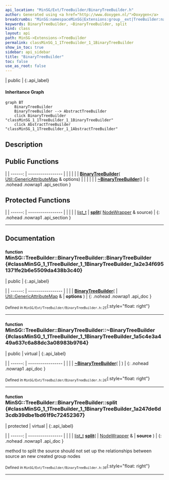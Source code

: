 ```yaml
---
api_location: "MinSG/Ext/TreeBuilder/BinaryTreeBuilder.h"
author: Generated using <a href="http://www.doxygen.nl/">Doxygen</a>
breadcrumbs: "MinSG:namespaceMinSG|Extensions:group__ext|TreeBuilder:namespaceMinSG_1_1TreeBuilder"
keywords: BinaryTreeBuilder, ~BinaryTreeBuilder, split
kind: class
layout: api
path: MinSG->Extensions->TreeBuilder
permalink: classMinSG_1_1TreeBuilder_1_1BinaryTreeBuilder
show_in_toc: true
sidebar: api_sidebar
title: "BinaryTreeBuilder"
toc: false
use_as_root: false
---
```


| public |
{:.api_label}

#### Inheritance Graph

```mermaid
graph BT
	BinaryTreeBuilder
	BinaryTreeBuilder --> AbstractTreeBuilder
	click BinaryTreeBuilder "classMinSG_1_1TreeBuilder_1_1BinaryTreeBuilder"
	click AbstractTreeBuilder "classMinSG_1_1TreeBuilder_1_1AbstractTreeBuilder"
```

## Description





## Public Functions

|
| ------: | ----------------- |
|  | |
|  | **[BinaryTreeBuilder](#classMinSG_1_1TreeBuilder_1_1BinaryTreeBuilder_1a2e34f6951371fe2b6e5509da438b3c40)**( [Util::GenericAttributeMap](classUtil_1_1GenericAttributeMap) & options) |
|  | |
|  | **[~BinaryTreeBuilder](#classMinSG_1_1TreeBuilder_1_1BinaryTreeBuilder_1a5c4e3a449a637c6a88dc3a08983b9764)**() |
{: .nohead .nowrap1 .api_section }


## Protected Functions

|
| ------: | ----------------- |
|  | |
| [list_t](classMinSG_1_1TreeBuilder_1_1AbstractTreeBuilder#classMinSG_1_1TreeBuilder_1_1AbstractTreeBuilder_1a4d08192ec6664e44803fec38be3c5dbf) | **[split](#classMinSG_1_1TreeBuilder_1_1BinaryTreeBuilder_1a247de6d3cdb39dbe1bd61f9c72452367)**( [NodeWrapper](structMinSG_1_1TreeBuilder_1_1AbstractTreeBuilder_1_1NodeWrapper) & source) |
{: .nohead .nowrap1 .api_section }


-------------------------------------------------------------------

## Documentation

### <small>function</small><br/> MinSG::TreeBuilder::BinaryTreeBuilder::BinaryTreeBuilder {#classMinSG_1_1TreeBuilder_1_1BinaryTreeBuilder_1a2e34f6951371fe2b6e5509da438b3c40}

| public |
{:.api_label}

|
| ------: | ----------------- |
|  |
|  **[BinaryTreeBuilder](#classMinSG_1_1TreeBuilder_1_1BinaryTreeBuilder_1a2e34f6951371fe2b6e5509da438b3c40)**( |  [Util::GenericAttributeMap](classUtil_1_1GenericAttributeMap) & | **options** ) |
{: .nohead .nowrap1 .api_doc }





<sub>Defined in `MinSG/Ext/TreeBuilder/BinaryTreeBuilder.h:25`</sub>{:style="float: right"}

-------------------------------------------------------------------

### <small>function</small><br/> MinSG::TreeBuilder::BinaryTreeBuilder::~BinaryTreeBuilder {#classMinSG_1_1TreeBuilder_1_1BinaryTreeBuilder_1a5c4e3a449a637c6a88dc3a08983b9764}

| public | virtual |
{:.api_label}

|
| ------: | ----------------- |
|  |
|  **[~BinaryTreeBuilder](#classMinSG_1_1TreeBuilder_1_1BinaryTreeBuilder_1a5c4e3a449a637c6a88dc3a08983b9764)**( |  ) |
{: .nohead .nowrap1 .api_doc }





<sub>Defined in `MinSG/Ext/TreeBuilder/BinaryTreeBuilder.h:26`</sub>{:style="float: right"}

-------------------------------------------------------------------

### <small>function</small><br/> MinSG::TreeBuilder::BinaryTreeBuilder::split {#classMinSG_1_1TreeBuilder_1_1BinaryTreeBuilder_1a247de6d3cdb39dbe1bd61f9c72452367}

| protected | virtual |
{:.api_label}

|
| ------: | ----------------- |
|  |
| [list_t](classMinSG_1_1TreeBuilder_1_1AbstractTreeBuilder#classMinSG_1_1TreeBuilder_1_1AbstractTreeBuilder_1a4d08192ec6664e44803fec38be3c5dbf) **[split](#classMinSG_1_1TreeBuilder_1_1BinaryTreeBuilder_1a247de6d3cdb39dbe1bd61f9c72452367)**( |  [NodeWrapper](structMinSG_1_1TreeBuilder_1_1AbstractTreeBuilder_1_1NodeWrapper) & | **source** ) |
{: .nohead .nowrap1 .api_doc }



method to split the source should not set up the relationships between source an new created group nodes



<sub>Defined in `MinSG/Ext/TreeBuilder/BinaryTreeBuilder.h:30`</sub>{:style="float: right"}

-------------------------------------------------------------------

